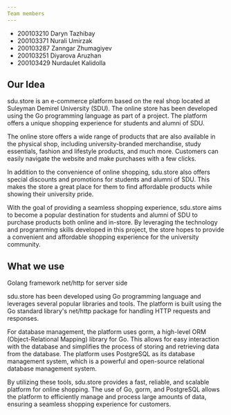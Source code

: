 ```yaml
---
Team members
---
```

- 200103210 Daryn Tazhibay
- 200103371 Nurali Umirzak
- 200103287 Zanngar Zhumagiyev
- 200103251 Diyarova Aruzhan
- 200103429 Nurdaulet Kalidolla


Our Idea
---

sdu.store is an e-commerce platform based on the real shop located at Suleyman Demirel University (SDU). The online store has been developed using the Go programming language as part of a project. The platform offers a unique shopping experience for students and alumni of SDU.

The online store offers a wide range of products that are also available in the physical shop, including university-branded merchandise, study essentials, fashion and lifestyle products, and much more. Customers can easily navigate the website and make purchases with a few clicks.

In addition to the convenience of online shopping, sdu.store also offers special discounts and promotions for students and alumni of SDU. This makes the store a great place for them to find affordable products while showing their university pride.

With the goal of providing a seamless shopping experience, sdu.store aims to become a popular destination for students and alumni of SDU to purchase products both online and in-store. By leveraging the technology and programming skills developed in this project, the store hopes to provide a convenient and affordable shopping experience for the university community.

What we use
---
Golang framework net/http for server side

sdu.store has been developed using Go programming language and leverages several popular libraries and tools. The platform is built using the Go standard library's net/http package for handling HTTP requests and responses.

For database management, the platform uses gorm, a high-level ORM (Object-Relational Mapping) library for Go. This allows for easy interaction with the database and simplifies the process of storing and retrieving data from the database. The platform uses PostgreSQL as its database management system, which is a powerful and open-source relational database management system.

By utilizing these tools, sdu.store provides a fast, reliable, and scalable platform for online shopping. The use of Go, gorm, and PostgreSQL allows the platform to efficiently manage and process large amounts of data, ensuring a seamless shopping experience for customers.



